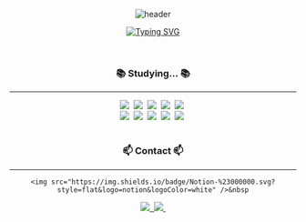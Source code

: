 <div align="center">
  
  ![header](https://capsule-render.vercel.app/api?type=Waving&color=0:F3E5F5,100:CE93D8)

  [![Typing SVG](https://readme-typing-svg.herokuapp.com?font=Oleo+Script&color=D1BEE5&size=35&center=true&vCenter=true&width=430&height=42&lines=Hi+there+👋+I'm+Dain+💜)](https://git.io/typing-svg)
</div>
</br>

<h3 align="center">📚 Studying... 📚</h3>
<hr/>
<div align="center">
  <img src="https://img.shields.io/badge/SpringBoot-339933?style=flat&logo=SpringBoot&logoColor=white" />&nbsp
  <img src="https://img.shields.io/badge/java-%23ED8B00.svg?style=flat&logo=openjdk&logoColor=white" />&nbsp
  <img src="https://img.shields.io/badge/django-%23092E20.svg?style=flat&logo=django&logoColor=white" />&nbsp
  <img src="https://img.shields.io/badge/DJANGO-REST-ff1709?style=flat&logo=django&logoColor=white&color=ff1709&labelColor=gray" />&nbsp
  <img src="https://img.shields.io/badge/python-3670A0?style=flat&logo=python&logoColor=ffdd54" />&nbsp
  <!--
  <img src="https://img.shields.io/badge/c-%2300599C.svg?style=flat&logo=c&logoColor=white" />&nbsp
  <img src="https://img.shields.io/badge/c++-%2300599C.svg?style=flat&logo=c%2B%2B&logoColor=white" />
  -->
  </br>
  <img src="https://img.shields.io/badge/mysql-4479A1.svg?style=flat&logo=mysql&logoColor=white" />&nbsp
  <img src="https://img.shields.io/badge/AWS-%23FF9900.svg?style=flat&logo=amazon-aws&logoColor=white" />&nbsp
  <img src="https://img.shields.io/badge/Postman-FF6C37?style=flat&logo=postman&logoColor=white" />&nbsp
  <img src="https://img.shields.io/badge/git-%23F05033.svg?style=flat&logo=git&logoColor=white" />&nbsp
  <img src="https://img.shields.io/badge/github-%23121011.svg?style=flat&logo=github&logoColor=white" />&nbsp
</div>
</br>

<h3 align="center">📫 Contact 📫</h3>
<hr/>
<div align="center">

    <img src="https://img.shields.io/badge/Notion-%23000000.svg?style=flat&logo=notion&logoColor=white" />&nbsp
  <a href="https://velog.io/@dainnida/posts">
    <img src="https://img.shields.io/badge/Velog-1EBC8F?style=flat&logo=velog&logoColor=white" />&nbsp
  </a>
  <a href="mailto:dain0928@g.hongik.ac.kr">
    <img
      src="https://img.shields.io/badge/dain0928@g.hongik.ac.kr-D14836?style=flat&logo=gmail&logoColor=white"/>&nbsp
  </a>
</div>


<!--
**dainnida/dainnida** is a ✨ _special_ ✨ repository because its `README.md` (this file) appears on your GitHub profile.

Here are some ideas to get you started:

- 🔭 I’m currently working on ...
- 🌱 I’m currently learning ...
- 👯 I’m looking to collaborate on ...
- 🤔 I’m looking for help with ...
- 💬 Ask me about ...
- 📫 How to reach me: ...
- 😄 Pronouns: ...
- ⚡ Fun fact: ...
-->
